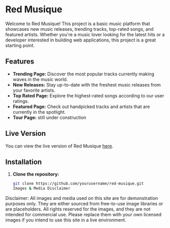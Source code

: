 # Red Musique

Welcome to Red Musique! This project is a basic music platform that showcases new music releases, trending tracks, top-rated songs, and featured artists. Whether you're a music lover looking for the latest hits or a developer interested in building web applications, this project is a great starting point.

## Features

- **Trending Page:** Discover the most popular tracks currently making waves in the music world.
- **New Releases:** Stay up-to-date with the freshest music releases from your favorite artists.
- **Top Rated Page:** Explore the highest-rated songs according to our user ratings.
- **Featured Page:** Check out handpicked tracks and artists that are currently in the spotlight.
- **Tour Page:** still under construction

## Live Version

You can view the live version of Red Musique [here](https://mbuja.github.io/red_musique.io/).

## Installation

1. **Clone the repository:**
   ```bash
   git clone https://github.com/yourusername/red-musique.git
   Images & Media Disclaimer
Disclaimer:
All images and media used on this site are for demonstration purposes only. They are either sourced from free-to-use image libraries or are placeholders. All rights reserved for the images, and they are not intended for commercial use. Please replace them with your own licensed images if you intend to use this site in a live environment.
